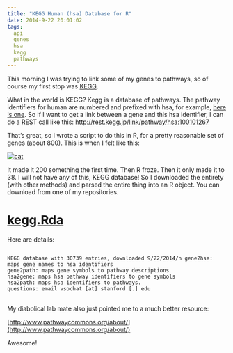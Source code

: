 ```yaml
---
title: "KEGG Human (hsa) Database for R"
date: 2014-9-22 20:01:02
tags:
  api
  genes
  hsa
  kegg
  pathways
---
```



This morning I was trying to link some of my genes to pathways, so of course my first stop was [KEGG](http://www.genome.jp/kegg/pathway.html).

What in the world is KEGG? Kegg is a database of pathways. The pathway identifiers for human are numbered and prefixed with hsa, for example, [here is one](http://www.genome.jp/dbget-bin/www_bget?hsa:100101267). So if I want to get a link between a gene and this hsa identifier, I can do a REST call like this: http://rest.kegg.jp/link/pathway/hsa:100101267

That’s great, so I wrote a script to do this in R, for a pretty reasonable set of genes (about 800). This is when I felt like this:

[![cat](http://vsoch.com/blog/wp-content/uploads/2014/09/cat.jpg)](http://vsoch.com/blog/wp-content/uploads/2014/09/cat.jpg)

It made it 200 something the first time. Then R froze. Then it only made it to 38. I will not have any of this, KEGG database! So I downloaded the entirety (with other methods) and parsed the entire thing into an R object. You can download from one of my repositories.


# **<span style="color: #ff6600;">[kegg.Rda](https://github.com/vsoch/gene2drug/blob/master/data/kegg.Rda)</span>**

Here are details:

<pre>
<code>
KEGG database with 30739 entries, downloaded 9/22/2014/n gene2hsa: maps gene names to hsa identifiers
gene2path: maps gene symbols to pathway descriptions
hsa2gene: maps hsa pathway identifiers to gene symbols
hsa2path: maps hsa identifiers to pathways.
questions: email vsochat [at] stanford [.] edu
</code>
</pre>

My diabolical lab mate also just pointed me to a much better resource:

[http://www.pathwaycommons.org/about/](http://www.pathwaycommons.org/about/)

Awesome!
